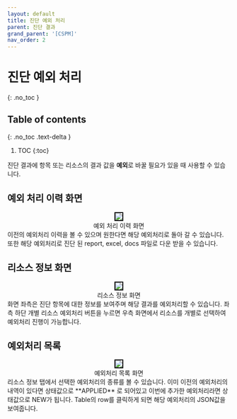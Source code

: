```yaml
---
layout: default
title: 진단 예외 처리
parent: 진단 결과
grand_parent: '[CSPM]'
nav_order: 2
---
```


# 진단 예외 처리

{: .no_toc }
<br>

## Table of contents

{: .no_toc .text-delta }

1. TOC
   {:toc}

진단 결과에 항목 또는 리소스의 결과 값을 **예외**로 바꿀 필요가 있을 때 사용할 수 있습니다.

## 예외 처리 이력 화면

<center>
    <img 
        src="/assets/images/진단예외처리1.png" 
        style="border: 2px solid black;"
    />
    <figcaption>예외 처리 이력 화면</figcaption>
</center>
이전의 예외처리 이력을 볼 수 있으며 원한다면 해당 예외처리로 돌아 갈 수 있습니다.
또한 해당 예외처리로 진단 된 report, excel, docs 파일로 다운 받을 수 있습니다.

## 리소스 정보 화면

<center>
     <img 
        src="/assets/images/진단예외처리2.png" 
        style="border: 2px solid black;"
    />
    <figcaption>리소스 정보 화면</figcaption>
</center>
화면 좌측은 진단 항목에 대한 정보를 보여주며 해당 결과를 예외처리할 수 있습니다.
좌측 하단 개별 리소스 예외처리 버튼을 누르면 우측 화면에서 리소스를 개별로 선택하여 예외처리 진행이 가능합니다.

## 예외처리 목록

<center>
     <img 
        src="/assets/images/진단예외처리3.png" 
        style="border: 2px solid black;"
    />
    <figcaption>예외처리 목록 화면</figcaption>
</center>
리소스 정보 탭에서 선택한 예외처리의 종류를 볼 수 있습니다.
이미 이전의 예외처리의 내역이 있다면 상태값으로 **APPLIED** 로 되어있고 이번에 추가한 예외처리라면 상태값으로 NEW가 됩니다.
Table의 row를 클릭하게 되면 해당 예외처리의 JSON값을 보여줍니다.
